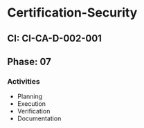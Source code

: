 # Certification-Security

## CI: CI-CA-D-002-001
## Phase: 07

### Activities
- Planning
- Execution
- Verification
- Documentation
